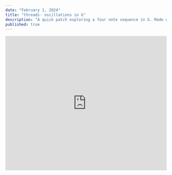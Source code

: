 ```yaml
---
date: "February 1, 2024"
title: "threads- oscillations in G"
description: "A quick patch exploring a four note sequence in G. Made with dual-oscillator voice of the 258t and the 'Buchla Box'"
published: true
---
```

<iframe width="100%" height="420" src="https://www.youtube.com/embed/FyxNhFro7nI?si=M4mye6L1TmRc35C7" frameborder="0" allow="accelerometer; autoplay; clipboard-write; encrypted-media; gyroscope; picture-in-picture; web-share" allowfullscreen></iframe>